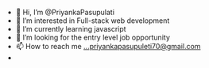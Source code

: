- 👋 Hi, I’m @PriyankaPasupulati
- 👀 I’m interested in Full-stack web development
- 🌱 I’m currently learning javascript
- 💞️ I’m looking for the entry level job opportunity
- 📫 How to reach me ...priyankapasupuleti70@gmail.com
- 

